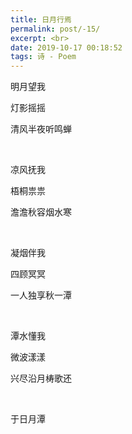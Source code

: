 ```yaml
---
title: 日月行焉
permalink: post/-15/
excerpt: <br>
date: 2019-10-17 00:18:52
tags: 诗 - Poem
---
```


明月望我

灯影摇摇

清风半夜听鸣蝉

<br>

凉风抚我

梧桐祟祟

澹澹秋容烟水寒

<br>

凝烟伴我

四顾冥冥

一人独享秋一潭

<br>

潭水懂我

微波漾漾

兴尽沿月梼歌还

<br>

于日月潭